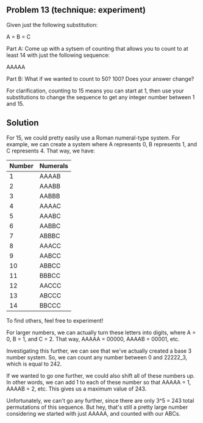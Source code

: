 ## Problem 13 (technique: experiment)

Given just the following substitution:
  
  A = B = C
  
Part A: Come up with a sytsem of counting that allows you to count to at least 14 with just the following sequence:

  AAAAA
  
Part B: What if we wanted to count to 50? 100? Does your answer change?

For clarification, counting to 15 means you can start at 1, then use your substitutions to change the sequence to get any integer number between 1 and 15. 

## Solution

For 15, we could pretty easily use a Roman numeral-type system. For example, we can create a system where A represents 0, B represents 1, and C represents 4. That way, we have:

| Number      | Numerals    |
| ----------- | ----------- |
| 1           | AAAAB       |
| 2           | AAABB       |
| 3           | AABBB       |
| 4           | AAAAC       |
| 5           | AAABC       |
| 6           | AABBC       |
| 7           | ABBBC       |
| 8           | AAACC       |
| 9           | AABCC       |
| 10          | ABBCC       |
| 11          | BBBCC       |
| 12          | AACCC       |
| 13          | ABCCC       |
| 14          | BBCCC       |

To find others, feel free to experiment!

For larger numbers, we can actually turn these letters into digits, where A = 0, B = 1, and C = 2. That way, AAAAA = 00000, AAAAB = 00001, etc. 

Investigating this further, we can see that we've actually created a base 3 number system. So, we can count any number between 0 and 22222_3, which is equal to 242. 

If we wanted to go one further, we could also shift all of these numbers up. In other words, we can add 1 to each of these number so that AAAAA = 1, AAAAB = 2, etc. This gives us a maximum value of 243. 

Unfortunately, we can't go any further, since there are only 3^5 = 243 total permutations of this sequence. But hey, that's still a pretty large number considering we started with just AAAAA, and counted with our ABCs. 
